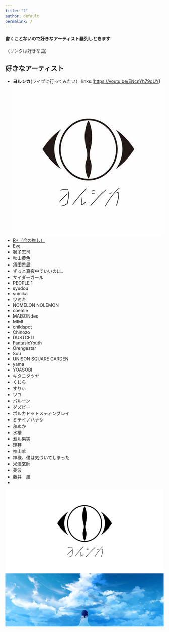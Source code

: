 ```yaml
---
title: "?"
author: default
permalink: /
---
```


#### 書くことないので好きなアーティスト羅列しときます  
（リンクは好きな曲）
  
## 好きなアーティスト
 - **ヨルシカ**(ライブに行ってみたい） links:(https://youtu.be/ENcnYh79dUY)![image](assets/images/AEA12BE1-95AB-4BAC-8491-F730A94F37D1-5183-0000049BF40F67BF.JPG)
 - [R+（今の推し）](https://youtu.be/VuXLyCqHvqU)
 - [Eve](https://youtu.be/U7L-3VXAkSA)
 - [獅子志司](https://youtu.be/2OQH5cFlHMc)
 - 秋山黄色
 - 須田景凪
 - ずっと真夜中でいいのに。
 - サイダーガール
 - PEOPLE 1
 - syudou
 - sumika
 - ツミキ
 - NOMELON NOLEMON
 - coemie
 - MAISONdes
 - MIMI
 - childspot
 - Chinozo
 - DUSTCELL
 - FantasicYouth
 - Orengestar
 - Sou
 - UNISON SQUARE GARDEN
 - yama
 - YOASOBI
 - キタニタツヤ
 - くじら
 - すりぃ
 - ツユ
 - バルーン
 - ダズビー
 - ポルカドットスティングレイ
 - ミテイノハナシ
 - 和ぬか
 - 水槽
 - 煮ル果実
 - 理芽
 - 神山羊
 - 神様、僕は気づいてしまった
 - 米津玄師
 - 美波
 - 藤井　風
 - 
![image](/assets/images/ogimg.png)
![image](assets/images/icons/1500x500.jpeg)

